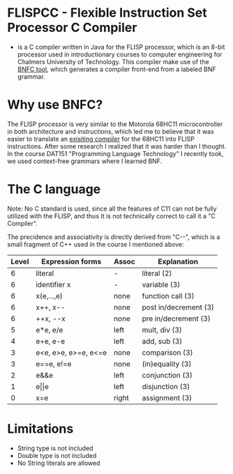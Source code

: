 # FLISPCC - Flexible Instruction Set Processor C Compiler
- is a C compiler written in Java for the FLISP processor, which is an 8-bit processor used in introductionary courses
to computer engineering for Chalmers University of Technology. This compiler make use of the [BNFC tool](https://github.com/BNFC/bnfc),
which generates a compiler front-end from a labeled BNF grammar.

# Why use BNFC?
The FLISP processor is very similar to the Motorola 68HC11 microcontroller in both architecture and instructions, which led
me to believe that it was easier to translate an [exisiting compiler](https://www.gnu.org/software/m68hc11/m68hc11_gcc.html) for the 68HC11
into FLISP instructions. After some research I realized that it was harder than I thought.
In the course DAT151 "Programming Language Technology" I recently took, we used context-free grammars where I learned BNF.

# The C language
Note: No C standard is used, since all the features of C11 can not be fully utilized with the FLISP, and thus It is not 
technically correct to call it a "C Compiler".

The precidence and associativity is directly derived from "C--", 
which is a small fragment of C++ used in the course I mentioned above:

| Level | Expression forms     | Assoc | Explanation             |
|-------|----------------------|-------|-------------------------|
| 6     | literal              | \-    | literal \(2\)           |
| 6     | identifier x         | \-    | variable \(3\)          |
| 6     | x\(e,\.\.\.,e\)      | none  | function call \(3\)     |
| 6     | x\+\+, x\-\-         | none  | post in/decrement \(3\) |
| 6     | \+\+x, \-\-x         | none  | pre in/decrement \(3\)  |
| 5     | e\*e, e/e            | left  | mult, div \(3\)         |
| 4     | e\+e, e\-e           | left  | add, sub \(3\)          |
| 3     | e<e, e>e, e>=e, e<=e | none  | comparison \(3\)        |
| 3     | e==e, e\!=e          | none  | \(in\)equality \(3\)    |
| 2     | e&&e                 | left  | conjunction \(3\)       |
| 1     | e\|\|e               | left  | disjunction \(3\)       |
| 0     | x=e                  | right | assignment \(3\)        |

# Limitations
- String type is not included
- Double type is not included
- No String literals are allowed

